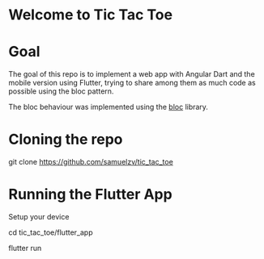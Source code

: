 # Welcome to Tic Tac Toe

# Goal
The goal of this repo is to implement a web app with Angular Dart and the mobile version using Flutter, trying to share among them as much code as possible using the bloc pattern.

The bloc behaviour was implemented using the [bloc](https://pub.dartlang.org/packages/bloc) library.

# Cloning the repo
git clone https://github.com/samuelzv/tic_tac_toe 

# Running the Flutter App
Setup your device

cd tic_tac_toe/flutter_app

flutter run



